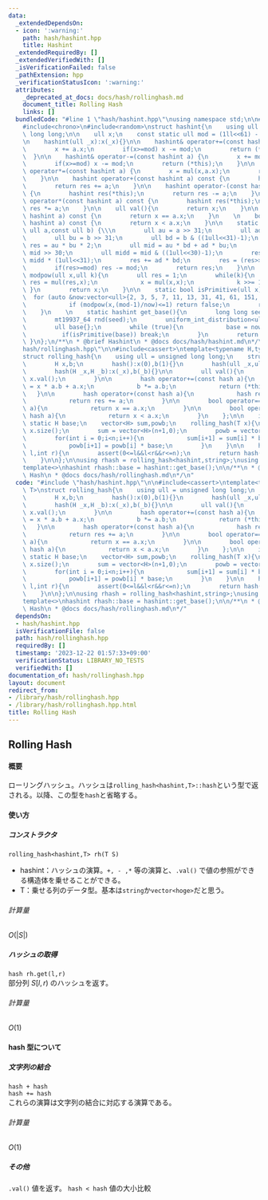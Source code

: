 ```yaml
---
data:
  _extendedDependsOn:
  - icon: ':warning:'
    path: hash/hashint.hpp
    title: Hashint
  _extendedRequiredBy: []
  _extendedVerifiedWith: []
  _isVerificationFailed: false
  _pathExtension: hpp
  _verificationStatusIcon: ':warning:'
  attributes:
    _deprecated_at_docs: docs/hash/rollinghash.md
    document_title: Rolling Hash
    links: []
  bundledCode: "#line 1 \"hash/hashint.hpp\"\nusing namespace std;\n\n#include<vector>\n\
    #include<chrono>\n#include<random>\nstruct hashint{\n    using ull = unsigned\
    \ long long;\n\n    ull x;\n    const static ull mod = (1ll<<61) - 1;\n    hashint():x(0){}\n\
    \n    hashint(ull _x):x(_x){}\n\n    hashint& operator+=(const hashint a) {\n\
    \        x += a.x;\n        if(x>=mod) x -= mod;\n        return (*this);\n  \
    \  }\n\n    hashint& operator-=(const hashint a) {\n        x += mod - a.x;\n\
    \        if(x>=mod) x -= mod;\n        return (*this);\n    }\n\n    hashint&\
    \ operator*=(const hashint a) {\n        x = mul(x,a.x);\n        return (*this);\n\
    \    }\n\n    hashint operator+(const hashint a) const {\n        hashint res(*this);\n\
    \        return res += a;\n    }\n\n    hashint operator-(const hashint a) const\
    \ {\n        hashint res(*this);\n        return res -= a;\n    }\n\n    hashint\
    \ operator*(const hashint a) const {\n        hashint res(*this);\n        return\
    \ res *= a;\n    }\n\n    ull val(){\n        return x;\n    }\n\n    bool operator==(const\
    \ hashint a) const {\n        return x == a.x;\n    }\n    \n    bool operator<(const\
    \ hashint a) const {\n        return x < a.x;\n    }\n\n    static ull mul(const\
    \ ull a,const ull b) {\\\n        ull au = a >> 31;\n        ull ad = a & ((1ull<<31)-1);\n\
    \        ull bu = b >> 31;\n        ull bd = b & ((1ull<<31)-1);\n        ull\
    \ res = au * bu * 2;\n        ull mid = au * bd + ad * bu;\n        ull midu =\
    \ mid >> 30;\n        ull midd = mid & ((1ull<<30)-1);\n        res += midu +\
    \ midd * (1ull<<31);\n        res += ad * bd;\n        res = (res>>61) + (res&((1ull<<61)-1));\n\
    \        if(res>=mod) res -= mod;\n        return res;\n    }\n\n    static ull\
    \ modpow(ull x,ull k){\n        ull res = 1;\n        while(k){\n            if(k&1)\
    \ res = mul(res,x);\n            x = mul(x,x);\n            k >>= 1;\n       \
    \ }\n        return x;\n    }\n\n    static bool isPrimitive(ull x) {\n      \
    \  for (auto &now:vector<ull>{2, 3, 5, 7, 11, 13, 31, 41, 61, 151, 331, 1321})\n\
    \            if (modpow(x,(mod-1)/now)<=1) return false;\n        return true;\n\
    \    }\n    \n    static hashint get_base(){\n        long long seed = chrono::duration_cast<chrono::milliseconds>(chrono::system_clock::now().time_since_epoch()).count();\n\
    \        mt19937_64 rnd(seed);\n        uniform_int_distribution<ull> now(1,mod-1);\n\
    \        ull base{};\n        while (true){\n            base = now(rnd);\n  \
    \          if(isPrimitive(base)) break;\n        }\n        return base;\n   \
    \ }\n};\n/**\n * @brief Hashint\n * @docs docs/hash/hashint.md\n*/\n#line 2 \"\
    hash/rollinghash.hpp\"\n\n#include<cassert>\ntemplate<typename H,typename T>\n\
    struct rolling_hash{\n    using ull = unsigned long long;\n    struct hash{\n\
    \        H x,b;\n        hash():x(0),b(1){}\n        hash(ull _x,ull _b):x(_x),b(_b){}\n\
    \        hash(H _x,H _b):x(_x),b(_b){}\n\n        ull val(){\n            return\
    \ x.val();\n        }\n\n        hash operator+=(const hash a){\n            x\
    \ = x * a.b + a.x;\n            b *= a.b;\n            return (*this);\n     \
    \   }\n\n        hash operator+(const hash a){\n            hash res(*this);\n\
    \            return res += a;\n        }\n\n        bool operator==(const hash\
    \ a){\n            return x == a.x;\n        }\n\n        bool operator<(const\
    \ hash a){\n            return x < a.x;\n        }\n    };\n\n    int n;\n   \
    \ static H base;\n    vector<H> sum,powb;\n    rolling_hash(T x){\n        n =\
    \ x.size();\n        sum = vector<H>(n+1,0);\n        powb = vector<H>(n+1,1);\n\
    \        for(int i = 0;i<n;i++){\n            sum[i+1] = sum[i] * base + x[i];\n\
    \            powb[i+1] = powb[i] * base;\n        }\n    }\n\n    hash get(int\
    \ l,int r){\n        assert(0<=l&&l<r&&r<=n);\n        return hash(sum[r]-sum[l]*powb[r-l],powb[r-l]);\n\
    \    }\n\n};\n\nusing rhash = rolling_hash<hashint,string>;\nusing hint = rhash::hash;\n\
    template<>\nhashint rhash::base = hashint::get_base();\n\n/**\n * @brief Rolling\
    \ Hash\n * @docs docs/hash/rollinghash.md\n*/\n"
  code: "#include \"hash/hashint.hpp\"\n\n#include<cassert>\ntemplate<typename H,typename\
    \ T>\nstruct rolling_hash{\n    using ull = unsigned long long;\n    struct hash{\n\
    \        H x,b;\n        hash():x(0),b(1){}\n        hash(ull _x,ull _b):x(_x),b(_b){}\n\
    \        hash(H _x,H _b):x(_x),b(_b){}\n\n        ull val(){\n            return\
    \ x.val();\n        }\n\n        hash operator+=(const hash a){\n            x\
    \ = x * a.b + a.x;\n            b *= a.b;\n            return (*this);\n     \
    \   }\n\n        hash operator+(const hash a){\n            hash res(*this);\n\
    \            return res += a;\n        }\n\n        bool operator==(const hash\
    \ a){\n            return x == a.x;\n        }\n\n        bool operator<(const\
    \ hash a){\n            return x < a.x;\n        }\n    };\n\n    int n;\n   \
    \ static H base;\n    vector<H> sum,powb;\n    rolling_hash(T x){\n        n =\
    \ x.size();\n        sum = vector<H>(n+1,0);\n        powb = vector<H>(n+1,1);\n\
    \        for(int i = 0;i<n;i++){\n            sum[i+1] = sum[i] * base + x[i];\n\
    \            powb[i+1] = powb[i] * base;\n        }\n    }\n\n    hash get(int\
    \ l,int r){\n        assert(0<=l&&l<r&&r<=n);\n        return hash(sum[r]-sum[l]*powb[r-l],powb[r-l]);\n\
    \    }\n\n};\n\nusing rhash = rolling_hash<hashint,string>;\nusing hint = rhash::hash;\n\
    template<>\nhashint rhash::base = hashint::get_base();\n\n/**\n * @brief Rolling\
    \ Hash\n * @docs docs/hash/rollinghash.md\n*/"
  dependsOn:
  - hash/hashint.hpp
  isVerificationFile: false
  path: hash/rollinghash.hpp
  requiredBy: []
  timestamp: '2023-12-22 01:57:33+09:00'
  verificationStatus: LIBRARY_NO_TESTS
  verifiedWith: []
documentation_of: hash/rollinghash.hpp
layout: document
redirect_from:
- /library/hash/rollinghash.hpp
- /library/hash/rollinghash.hpp.html
title: Rolling Hash
---
```

## Rolling Hash

#### 概要
ローリングハッシュ。ハッシュは`rolling_hash<hashint,T>::hash`という型で返される。以降、この型を`hash`と省略する。


#### 使い方
##### コンストラクタ
`rolling_hash<hashint,T> rh(T S)`<br>
- hashint：ハッシュの演算。`+, - ,*` 等の演算と、`.val()` で値の参照ができる構造体を乗せることができる。
- T：乗せる列のデータ型。基本は`string`か`vector<hoge>`だと思う。
###### 計算量
$O(|S|)$

##### ハッシュの取得
`hash rh.get(l,r)`<br>
部分列 $S[l,r)$ のハッシュを返す。
###### 計算量
$O(1)$

#### hash 型について
##### 文字列の結合
`hash + hash` <br>
`hash += hash`<br>
これらの演算は文字列の結合に対応する演算である。
###### 計算量
$O(1)$
 
##### その他
`.val()` 値を返す。
`hash < hash` 値の大小比較
